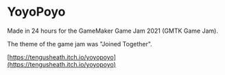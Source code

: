 # YoyoPoyo

Made in 24 hours for the GameMaker Game Jam 2021 (GMTK Game Jam).

The theme of the game jam was "Joined Together".

[https://tengusheath.itch.io/yoyopoyo](https://tengusheath.itch.io/yoyopoyo)
